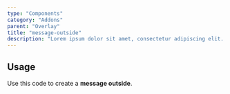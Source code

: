 ```yaml
---
type: "Components"
category: "Addons"
parent: "Overlay"
title: "message-outside"
description: "Lorem ipsum dolor sit amet, consectetur adipiscing elit. Nunc tempus laoreet leo sit amet iaculis."
---
```


## Usage

Use this code to create a **message outside**.

<demo>
  <demovanilla src="vanilla/components/addons/overlay/message-outside">
  </demovanilla>
</demo>
